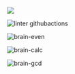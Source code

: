 <a href="https://codeclimate.com/github/codeclimate/codeclimate/maintainability"><img src="https://api.codeclimate.com/v1/badges/a99a88d28ad37a79dbf6/maintainability" /></a>

![linter githubactions](https://github.com/JunglePowa/frontend-project-lvl1/actions/workflows/nodejs.yml/badge.svg)

![brain-even](https://asciinema.org/a/MQwEhk9eA4qycATOLMhKpAQqa)

![brain-calc](https://asciinema.org/a/HDSBR3afIWlGtKdE0lFPMfsK7)

![brain-gcd](https://asciinema.org/a/QBqEHNax3pAezFtlJsiwiMZFY)